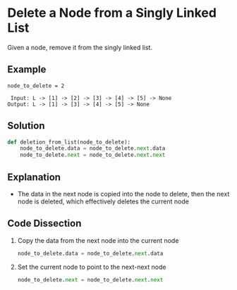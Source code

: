 # Delete a Node from a Singly Linked List
Given a node, remove it from the singly linked list.

## Example
```
node_to_delete = 2

 Input: L -> [1] -> [2] -> [3] -> [4] -> [5] -> None
Output: L -> [1] -> [3] -> [4] -> [5] -> None
```

## Solution
```python
def deletion_from_list(node_to_delete):
    node_to_delete.data = node_to_delete.next.data
    node_to_delete.next = node_to_delete.next.next
```

## Explanation
* The data in the next node is copied into the node to delete, then the next node is deleted, which effectively deletes the current node

## Code Dissection
1. Copy the data from the next node into the current node
    ```python
    node_to_delete.data = node_to_delete.next.data
    ```
2. Set the current node to point to the next-next node
    ```python
    node_to_delete.next = node_to_delete.next.next
    ```